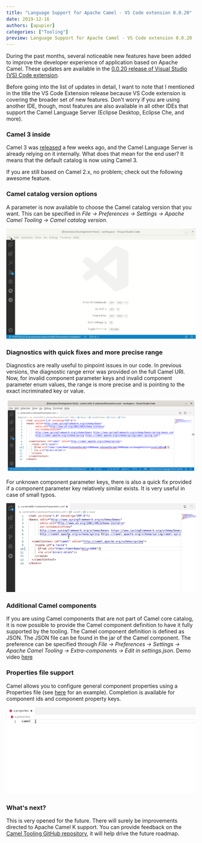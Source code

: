 ```yaml
---
title: "Language Support for Apache Camel - VS Code extension 0.0.20"
date: 2019-12-16
authors: [apupier]
categories: ["Tooling"]
preview: Language Support for Apache Camel - VS Code extension 0.0.20
---
```


During the past months, several noticeable new features have been added to improve the developer experience of application based on Apache Camel. These updates are available in the [0.0.20 release of Visual Studio (VS) Code extension](https://marketplace.visualstudio.com/items?itemName=redhat.vscode-apache-camel).

Before going into the list of updates in detail, I want to note that I mentioned in the title the VS Code Extension release because VS Code extension is covering the broader set of new features. Don't worry if you are using another IDE, though, most features are also available in all other IDEs that support the Camel Language Server (Eclipse Desktop, Eclipse Che, and more).

### Camel 3 inside

Camel 3 was [released](/blog/2019/11/RELEASE-3.0.0/) a few weeks ago, and the Camel Language Server is already relying on it internally. What does that mean for the end user? It means that the default catalog is now using Camel 3.

If you are still based on Camel 2.x, no problem; check out the following awesome feature.

### Camel catalog version options

A parameter is now available to choose the Camel catalog version that you want. This can be specified in *File -> Preferences -> Settings -> Apache Camel Tooling -> Camel catalog version*.

![Camel Catalog Version preference](./CamelCatalogVersionPreference.gif)

### Diagnostics with quick fixes and more precise range

Diagnostics are really useful to pinpoint issues in our code. In previous versions, the diagnostic range error was provided on the full Camel URI. Now, for invalid component parameter keys and invalid component parameter enum values, the range is more precise and is pointing to the exact incriminated key or value.

![Diagnostic range improved](./diagnosticRangeImproved.png)

For unknown component parameter keys, there is also a quick fix provided if a component parameter key relatively similar exists. It is very useful in case of small typos.

![Filtered List of quickfix](./filteredListOfQuickfix.gif)

### Additional Camel components

If you are using Camel components that are not part of Camel core catalog, it is now possible to provide the Camel component definition to have it fully supported by the tooling. The Camel component definition is defined as JSON. The JSON file can be found in the jar of the Camel component. The preference can be specified through *File -> Preferences -> Settings -> Apache Camel Tooling -> Extra-components -> Edit in settings.json*. Demo video [here](https://www.youtube.com/watch?v=U015RzlgFNM)


### Properties file support

Camel allows you to configure general component properties using a Properties file (see [here](https://github.com/apache/camel/blob/cfc9abf5f464057fa343a1a70a25a72c33c408bd/examples/camel-example-main/src/main/resources/application.properties#L42) for an example). Completion is available for component ids and component property keys.

![Completion in Properties files](./completionProperties.gif)

### What's next?

This is very opened for the future. There will surely be improvements directed to Apache Camel K support. You can provide feedback on the [Camel Tooling GitHub repository](https://github.com/camel-tooling), it will help drive the future roadmap.
